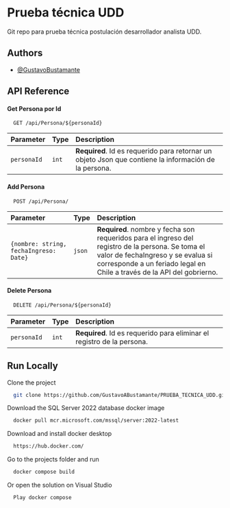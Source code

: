 
# Prueba técnica UDD

Git repo para prueba técnica postulación desarrollador analista UDD.


## Authors

- [@GustavoBustamante](https://github.com/GustavoABustamante)


## API Reference

#### Get Persona por Id

```http
  GET /api/Persona/${personaId}
```

| Parameter | Type     | Description                |
| :-------- | :------- | :------------------------- |
| `personaId` | `int` | **Required**. Id es requerido para retornar un objeto Json que contiene la información de la persona. |

#### Add Persona

```http
  POST /api/Persona/
```

| Parameter | Type     | Description                       |
| :-------- | :------- | :-------------------------------- |
| `{nombre: string, fechaIngreso: Date}`      | `json` | **Required**. nombre y fecha son requeridos para el ingreso del registro de la persona. Se toma el valor de fechaIngreso y se evalua si corresponde a un feriado legal en Chile a través de la API del gobrierno. |

#### Delete Persona

```http
  DELETE /api/Persona/${personaId}
```

| Parameter | Type     | Description                       |
| :-------- | :------- | :-------------------------------- |
| `personaId` | `int` | **Required**. Id es requerido para eliminar el registro de la persona. |



## Run Locally

Clone the project

```bash
  git clone https://github.com/GustavoABustamante/PRUEBA_TECNICA_UDD.git
```

Download the SQL Server 2022 database docker image

```bash
  docker pull mcr.microsoft.com/mssql/server:2022-latest
```

Download and install docker desktop

```bash
  https://hub.docker.com/
```

Go to the projects folder and run

```bash
  docker compose build
```
Or open the solution on Visual Studio

```bash
  Play docker compose
```
